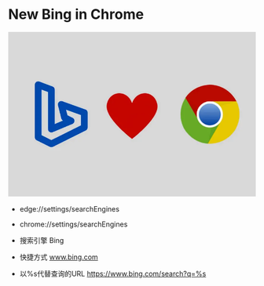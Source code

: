   # New Bing in Chrome

<picture>
  <source media="(prefers-color-scheme: dark)" srcset="https://raw.githubusercontent.com/RiverFlowsInUUU/ChatGPT/main/New%20Bing%20in%20Chrome.webp">
  <img alt="NebulaGraph Data Intelligence Suite(ngdi)" src="https://raw.githubusercontent.com/RiverFlowsInUUU/ChatGPT/main/New%20Bing%20in%20Chrome.webp">
</picture>
<p align="center">

-   edge://settings/searchEngines
-   chrome://settings/searchEngines

-   搜索引擎 Bing
-   快捷方式 www.bing.com
-   以%s代替查询的URL https://www.bing.com/search?q=%s
